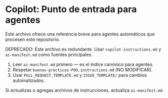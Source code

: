 # Copilot: Punto de entrada para agentes

Este archivo ofrece una referencia breve para agentes automáticos que procesen
este repositorio.

DEPRECADO: Este archivo es redundante. Usar `copilot-instructions.md` y
`ai-manifest.md` como fuentes principales.

1. Leer `ai-manifest.md` primero — es el índice canónico para agentes.
2. Respetar `buenas-practicas-POO.instructions.md` (NO MODIFICAR).
3. Usar `PULL_REQUEST_TEMPLATE.md` y `ISSUE_TEMPLATE/` para cambios
   automatizados.

Si actualizas o agregas archivos de instrucciones, actualiza `ai-manifest.md`.
